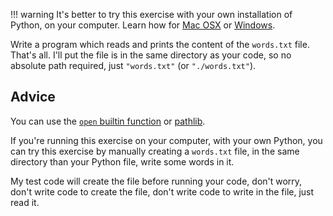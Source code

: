 !!! warning
    It's better to try this exercise with your own installation of Python,
    on your computer. Learn how for
    [Mac OSX](https://framagit.org/hackinscience/hkis-website/wikis/How-to-work-on-an-exercise-from-Mac-OSX)
    or [Windows](https://framagit.org/hackinscience/hkis-website/wikis/How-to-work-on-an-exercise-from-Windows).

Write a program which reads and prints the content of the `words.txt`
file.  That's all. I'll put the file is in the same directory as your
code, so no absolute path required, just `"words.txt"` (or
`"./words.txt"`).


## Advice

You can use the [`open` builtin
function](https://docs.python.org/fr/3/library/functions.html#open) or
[pathlib](https://docs.python.org/fr/3/library/pathlib.html#pathlib.Path.read_text).

If you're running this exercise on your computer, with your own
Python, you can try this exercise by manually creating a `words.txt`
file, in the same directory than your Python file, write some words in
it.

My test code will create the file before running your code, don't
worry, don't write code to create the file, don't write code to write
in the file, just read it.
